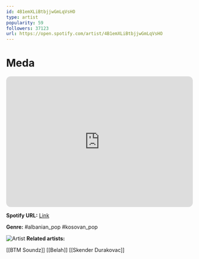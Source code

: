 ```yaml
---
id: 4B1emXLiBtbjjwGmLqVsHO
type: artist
popularity: 59
followers: 37123
url: https://open.spotify.com/artist/4B1emXLiBtbjjwGmLqVsHO
---
```

# Meda

<iframe style="border-radius:12px" src="https://open.spotify.com/embed/artist/4B1emXLiBtbjjwGmLqVsHO" width="100%" height="352" frameBorder="0" allowfullscreen="" allow="autoplay; clipboard-write; encrypted-media; fullscreen; picture-in-picture" loading="lazy"></iframe>

**Spotify URL:** [Link](https://open.spotify.com/artist/4B1emXLiBtbjjwGmLqVsHO)

**Genre:**  #albanian_pop #kosovan_pop

![Artist](https://i.scdn.co/image/ab6761610000e5ebd529747cbab6a6d619a5bded)
**Related artists:**

[[BTM Soundz]]
[[Belah]]
[[Skender Durakovac]]

